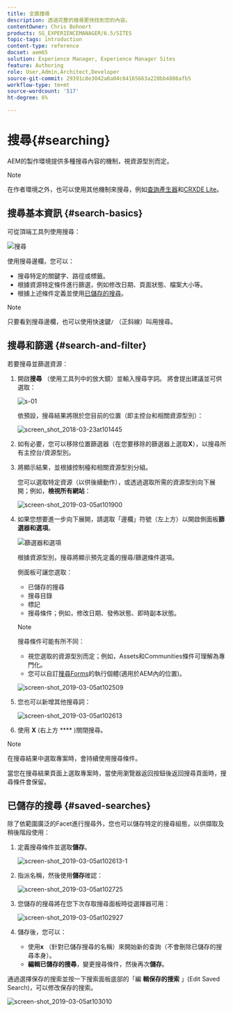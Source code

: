 ```yaml
---
title: 全面搜尋
description: 透過完整的搜尋更快找到您的內容。
contentOwner: Chris Bohnert
products: SG_EXPERIENCEMANAGER/6.5/SITES
topic-tags: introduction
content-type: reference
docset: aem65
solution: Experience Manager, Experience Manager Sites
feature: Authoring
role: User,Admin,Architect,Developer
source-git-commit: 29391c8e3042a8a04c64165663a228bb4886afb5
workflow-type: tm+mt
source-wordcount: '517'
ht-degree: 6%

---
```


# 搜尋{#searching}

AEM的製作環境提供多種搜尋內容的機制，視資源型別而定。

>[!NOTE]
>
>在作者環境之外，也可以使用其他機制來搜尋，例如[查詢產生器](/help/sites-developing/querybuilder-api.md)和[CRXDE Lite](/help/sites-developing/developing-with-crxde-lite.md)。

## 搜尋基本資訊 {#search-basics}

可從頂端工具列使用搜尋：

![搜尋](do-not-localize/chlimage_1-17.png)

使用搜尋邊欄，您可以：

* 搜尋特定的關鍵字、路徑或標籤。
* 根據資源特定條件進行篩選，例如修改日期、頁面狀態、檔案大小等。
* 根據上述條件定義並使用[已儲存的搜尋](#saved-searches)。

>[!NOTE]
>
>只要看到搜尋邊欄，也可以使用快速鍵`/` （正斜線）叫用搜尋。

## 搜尋和篩選 {#search-and-filter}

若要搜尋並篩選資源：

1. 開啟&#x200B;**搜尋** （使用工具列中的放大鏡）並輸入搜尋字詞。 將會提出建議並可供選取：

   ![s-01](assets/s-01.png)

   依預設，搜尋結果將限於您目前的位置（即主控台和相關資源型別）：

   ![screen_shot_2018-03-23at101445](assets/screen_shot_2018-03-23at101445.png)

1. 如有必要，您可以移除位置篩選器（在您要移除的篩選器上選取&#x200B;**X**），以搜尋所有主控台/資源型別。
1. 將顯示結果，並根據控制檯和相關資源型別分組。

   您可以選取特定資源（以供後續動作），或透過選取所需的資源型別向下展開；例如，**檢視所有網站**：

   ![screen-shot_2019-03-05at101900](assets/screen-shot_2019-03-05at101900.png)

1. 如果您想要進一步向下展開，請選取「邊欄」符號（左上方）以開啟側面板&#x200B;**篩選器和選項**。

   ![篩選器和選項](do-not-localize/screen_shot_2018-03-23at101542.png)

   根據資源型別，搜尋將顯示預先定義的搜尋/篩選條件選項。

   側面板可讓您選取：

   * 已儲存的搜尋
   * 搜尋目錄
   * 標記
   * 搜尋條件；例如，修改日期、發佈狀態、即時副本狀態。

   >[!NOTE]
   >
   >搜尋條件可能有所不同：
   >
   >
   >
   >    * 視您選取的資源型別而定；例如，Assets和Communities條件可理解為專門化。
   >    * 您可以自訂[搜尋Forms](/help/sites-administering/search-forms.md)的執行個體(適用於AEM內的位置)。
   >
   >

   ![screen-shot_2019-03-05at102509](assets/screen-shot_2019-03-05at102509.png)

1. 您也可以新增其他搜尋詞：

   ![screen-shot_2019-03-05at102613](assets/screen-shot_2019-03-05at102613.png)

1. 使用 **X** (右上方 **** )關閉搜尋。

>[!NOTE]
>
>在搜尋結果中選取專案時，會持續使用搜尋條件。
>
>當您在搜尋結果頁面上選取專案時，當使用瀏覽器返回按鈕後返回搜尋頁面時，搜尋條件會保留。

## 已儲存的搜尋 {#saved-searches}

除了依範圍廣泛的Facet進行搜尋外，您也可以儲存特定的搜尋組態，以供擷取及稍後階段使用：

1. 定義搜尋條件並選取&#x200B;**儲存**。

   ![screen-shot_2019-03-05at102613-1](assets/screen-shot_2019-03-05at102613-1.png)

1. 指派名稱，然後使用&#x200B;**儲存**&#x200B;確認：

   ![screen-shot_2019-03-05at102725](assets/screen-shot_2019-03-05at102725.png)

1. 您儲存的搜尋將在您下次存取搜尋面板時從選擇器可用：

   ![screen-shot_2019-03-05at102927](assets/screen-shot_2019-03-05at102927.png)

1. 儲存後，您可以：

   * 使用&#x200B;**x** （針對已儲存搜尋的名稱）來開始新的查詢（不會刪除已儲存的搜尋本身）。
   * **編輯已儲存的搜尋**，變更搜尋條件，然後再次&#x200B;**儲存**。

通過選擇保存的搜索並按一下搜索面板底部的「編 **輯保存的搜索** 」(Edit Saved Search)，可以修改保存的搜索。

![screen-shot_2019-03-05at103010](assets/screen-shot_2019-03-05at103010.png)
